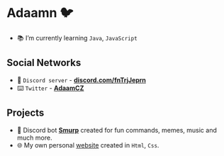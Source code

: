 # Adaamn 🐦

- 📚 I’m currently learning `Java`, `JavaScript`

## Social Networks
- 📢 `Discord server` - **[discord.com/fnTrjJeprn](https://discord.com/invite/fnTrjJeprn)**
- ⌨️ `Twitter` - **[AdaamCZ](https://twitter.com/AdaamCZ)**

## Projects
- 🤖 Discord bot **[Smurp](https://discord.com/invite/de6G7UPHaR)** created for fun commands, memes, music and much more.
- 🌐 My own personal [website](http://www.adaamn.borec.cz/) created in `Html`, `Css`.
